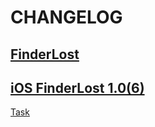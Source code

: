 #  CHANGELOG
## [FinderLost]()

## [iOS FinderLost 1.0(6)](2023-03-10)
[Task](https://finderlost.atlassian.net/browse/FT-57)
